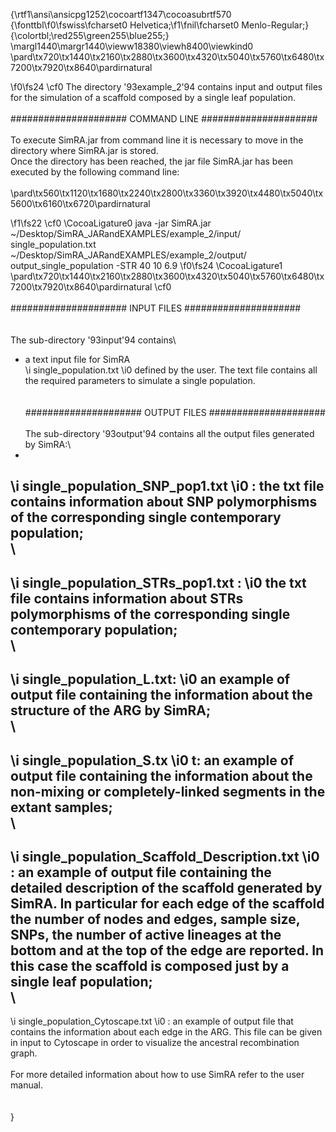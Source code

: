 {\rtf1\ansi\ansicpg1252\cocoartf1347\cocoasubrtf570
{\fonttbl\f0\fswiss\fcharset0 Helvetica;\f1\fnil\fcharset0 Menlo-Regular;}
{\colortbl;\red255\green255\blue255;}
\margl1440\margr1440\vieww18380\viewh8400\viewkind0
\pard\tx720\tx1440\tx2160\tx2880\tx3600\tx4320\tx5040\tx5760\tx6480\tx7200\tx7920\tx8640\pardirnatural

\f0\fs24 \cf0 The directory \'93example_2\'94  contains input and output files for the simulation of a scaffold composed by a single leaf population.\
\
##################### COMMAND LINE #####################\
\
To execute SimRA.jar from command line it is necessary to move in the directory where SimRA.jar is stored. \
Once the directory has been reached, the jar file SimRA.jar has been executed by the following command line:\
\
\pard\tx560\tx1120\tx1680\tx2240\tx2800\tx3360\tx3920\tx4480\tx5040\tx5600\tx6160\tx6720\pardirnatural

\f1\fs22 \cf0 \CocoaLigature0 java -jar SimRA.jar ~/Desktop/SimRA_JARandEXAMPLES/example_2/input/ single_population.txt ~/Desktop/SimRA_JARandEXAMPLES/example_2/output/ output_single_population -STR 40 10 6.9
\f0\fs24 \CocoaLigature1 \
\pard\tx720\tx1440\tx2160\tx2880\tx3600\tx4320\tx5040\tx5760\tx6480\tx7200\tx7920\tx8640\pardirnatural
\cf0 \
\
##################### INPUT FILES #####################\
\
\
The sub-directory \'93input\'94 contains\
- a text input file for SimRA  
\i single_population.txt
\i0  defined by the user. The text file contains all the required parameters to simulate a single population.\
\
\
##################### OUTPUT FILES #####################\
\
The sub-directory \'93output\'94 contains all the output files generated by SimRA:\
- 
\i single_population_SNP_pop1.txt
\i0 :  the txt file contains information about SNP polymorphisms of the corresponding single contemporary population;\
\
-
\i single_population_STRs_pop1.txt : 
\i0 the txt file contains information about STRs polymorphisms of the corresponding single contemporary population;\
\
-
\i single_population_L.txt: 
\i0 an example of output file containing the information about the structure of the ARG by SimRA;\
\
-
\i single_population_S.tx
\i0 t: an example of output file containing the information about the non-mixing or completely-linked segments in the extant samples;\
\
-
\i single_population_Scaffold_Description.txt
\i0 : an example of output file containing the detailed description of the scaffold generated by SimRA. In particular for each edge of the scaffold the number of nodes and edges, sample size, SNPs, the number of active lineages at the bottom and at the top of the edge are reported. In this case the scaffold is composed just by a single leaf population;\
\
-
\i single_population_Cytoscape.txt
\i0 : an example of output file that contains the information about each edge in the ARG. This file can be given in input to Cytoscape in order to visualize the ancestral recombination graph.\
\
For more detailed information about how to use SimRA refer to the user manual. \
\
\
}